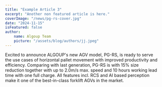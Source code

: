 ```yaml
---
title: "Example Article 3"
excerpt: "Another non featured article is here."
coverImage: "/news/pg-rs-cover.jpg"
date: "2024-11-15"
isFeatured: false
author:
    name: Algoup Team
    picture: "/assets/blog/authors/jj.jpeg"
---
```


Excited to announce ALGOUP's new AGV model, PG-RS, is ready to serve the use cases of horizontal pallet movement with improved productivity and efficiency. Comparing with last generation, PG-RS is with 15% size reduction together with up to 2.0m/s max. speed and 10 hours working lead time with one full charge. All features incl. RCS and AI based perception make it one of the best-in-class forklift AGVs in the market.
